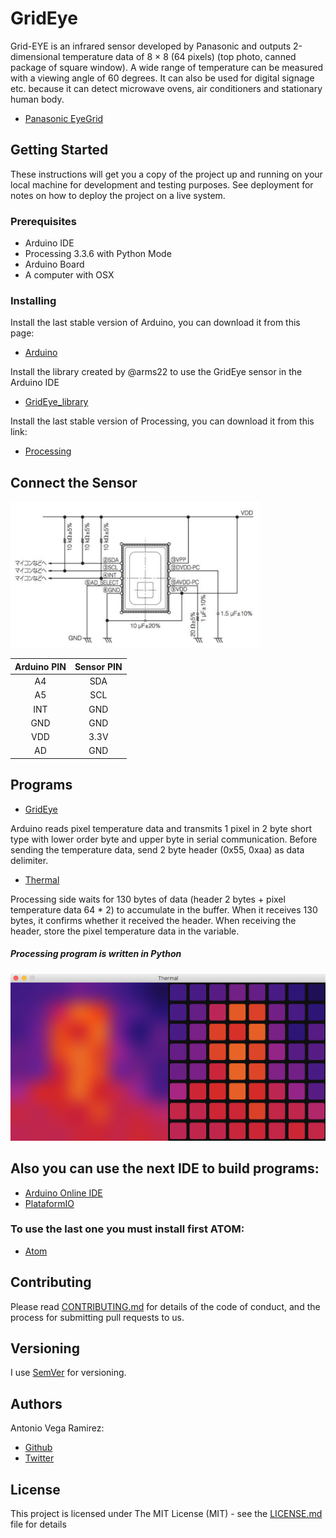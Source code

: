 # GridEye

Grid-EYE is an infrared sensor developed by Panasonic and outputs 2-dimensional temperature data of 8 × 8 (64 pixels) (top photo, canned package of square window). A wide range of temperature can be measured with a viewing angle of 60 degrees. It can also be used for digital signage etc. because it can detect microwave ovens, air conditioners and stationary human body.

* [Panasonic EyeGrid](https://industrial.panasonic.com/ww/ds/pr/grid-eye)

## Getting Started

These instructions will get you a copy of the project up and running on your local machine for development and testing purposes. See deployment for notes on how to deploy the project on a live system.

### Prerequisites

* Arduino IDE
* Processing 3.3.6 with Python Mode
* Arduino Board
* A computer with OSX

### Installing

Install the last stable version of Arduino, you can download it from this page:

* [Arduino](https://www.arduino.cc/en/Main/Software)

Install the library created by @arms22 to use the GridEye sensor in the Arduino IDE

* [GridEye_library](https://github.com/totovr/Arduino/blob/master/libraries/GridEye.zip)

Install the last stable version of Processing, you can download it from this link:

* [Processing](http://download.processing.org/processing-3.3.6-macosx.zip)


## Connect the Sensor

<img src="https://github.com/totovr/Arduino/blob/master/GridEye/Images/Connections.png" width="400">

|Arduino PIN| Sensor PIN|   
|:---------:|:---------:|
|     A4    |    SDA    |
|     A5    |    SCL    |
|     INT   |    GND    |
|     GND   |    GND    |
|     VDD   |    3.3V   |
|     AD    |    GND    |

## Programs

* [GridEye](https://github.com/totovr/Arduino/tree/master/GridEye/GridEye)

Arduino reads pixel temperature data and transmits 1 pixel in 2 byte short type with lower order byte and upper byte in serial communication. Before sending the temperature data, send 2 byte header (0x55, 0xaa) as data delimiter.

* [Thermal](https://github.com/totovr/Arduino/tree/master/GridEye/Thermal)

Processing side waits for 130 bytes of data (header 2 bytes + pixel temperature data 64 * 2) to accumulate in the buffer. When it receives 130 bytes, it confirms whether it received the header. When receiving the header, store the pixel temperature data in the variable.

##### Processing program is written in Python

<img src="https://github.com/totovr/Arduino/blob/master/GridEye/Images/Thermal.png" width="600">

## Also you can use the next IDE to build programs:

* [Arduino Online IDE](https://create.arduino.cc/editor)
* [PlataformIO](http://platformio.org/get-started)

### To use the last one you must install first ATOM:

* [Atom](https://atom.io/)

## Contributing

Please read [CONTRIBUTING.md](https://github.com/totovr/Processing/blob/master/CONTRIBUTING.md) for details of the code of conduct, and the process for submitting pull requests to us.

## Versioning

I use [SemVer](http://semver.org/) for versioning.

## Authors

Antonio Vega Ramirez:

* [Github](https://github.com/totovr)
* [Twitter](https://twitter.com/SpainDice)

## License

This project is licensed under The MIT License (MIT) - see the [LICENSE.md](https://github.com/totovr/Arduino/blob/master/LICENSE.md) file for details
